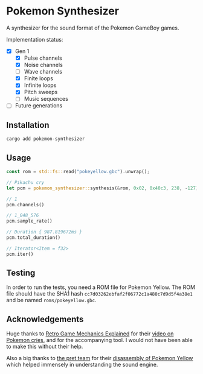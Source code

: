 # Pokemon Synthesizer

A synthesizer for the sound format of the Pokemon GameBoy games.

Implementation status:

- [x] Gen 1
    - [x] Pulse channels
    - [x] Noise channels
    - [ ] Wave channels
    - [x] Finite loops
    - [x] Infinite loops
    - [x] Pitch sweeps
    - [ ] Music sequences
- [ ] Future generations

## Installation

```sh
cargo add pokemon-synthesizer
```

## Usage

```rust
const rom = std::fs::read("pokeyellow.gbc").unwrap();

// Pikachu cry
let pcm = pokemon_synthesizer::synthesis(&rom, 0x02, 0x40c3, 238, -127);

// 1
pcm.channels()

// 1_048_576
pcm.sample_rate()

// Duration { 987.819672ms }
pcm.total_duration()

// Iterator<Item = f32>
pcm.iter()
```

## Testing

In order to run the tests, you need a ROM file for Pokemon Yellow. The ROM file should have the SHA1 hash `cc7d03262ebfaf2f06772c1a480c7d9d5f4a38e1` and be named `roms/pokeyellow.gbc`.

## Acknowledgements

Huge thanks to [Retro Game Mechanics Explained](https://www.youtube.com/channel/UCwRqWnW5ZkVaP_lZF7caZ-g) for their [video on Pokemon cries](https://www.youtube.com/watch?v=gDLpbFXnpeY), and for the accompanying tool. I would not have been able to make this without their help.

Also a big thanks to [the pret team](https://github.com/orgs/pret/people) for their [disassembly of Pokemon Yellow](https://github.com/pret/pokeyellow) which helped immensely in understanding the sound engine.
